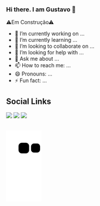 ### Hi there. I am Gustavo 👋

⚠Em Construção⚠

- 🔭 I’m currently working on ...
- 🌱 I’m currently learning ...
- 👯 I’m looking to collaborate on ...
- 🤔 I’m looking for help with ...
- 💬 Ask me about ...
- 📫 How to reach me: ...
- 😄 Pronouns: ...
- ⚡ Fun fact: ...

## Social Links
<a href="https://www.linkedin.com/in/gustavopereiradias/" target="_blank"><img src="https://img.shields.io/badge/-LinkedIn-%230077B5?style=for-the-badge&logo=linkedin&logoColor=white" target="_blank"></a>
<a href="https://www.instagram.com/gpd38/" target="_blank"><img src="https://img.shields.io/badge/-Instagram-ff69b4?style=for-the-badge&logo=instagram&logoColor=white" target="_blank"></a>
<a href="#" target="_blank"><img src="https://img.shields.io/badge/-Codepen-black?style=for-the-badge&logo=codepen&logoColor=white" target="_blank"></a>

##
![Snake animation](https://github.com/gpd38/gpd38/blob/output/github-contribution-grid-snake.svg)
